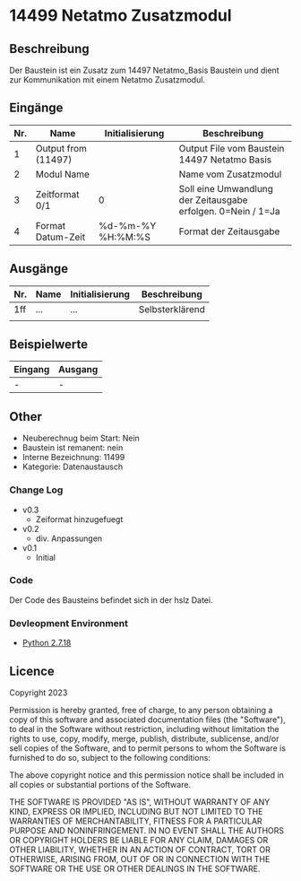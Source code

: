 # 14499 Netatmo Zusatzmodul

## Beschreibung 

Der Baustein ist ein Zusatz zum 14497 Netatmo_Basis Baustein und dient zur Kommunikation mit einem Netatmo Zusatzmodul.


## Eingänge

| Nr. | Name                | Initialisierung | Beschreibung                                                                                                                                                                               |
| --- |---------------------| --- |--------------------------------------------------------------------------------------------------------------------------------------------------------------------------------------------|
| 1 | Output from (11497) | | Output File vom Baustein 14497 Netatmo Basis                                                                                                                                                |
| 2   | Modul Name          |                   | Name vom Zusatzmodul                                         |
| 3   | Zeitformat 0/1      | 0                 | Soll eine Umwandlung der Zeitausgabe erfolgen. 0=Nein / 1=Ja |
| 4   | Format Datum-Zeit   | %d-%m-%Y %H:%M:%S | Format der Zeitausgabe                                       |


## Ausgänge

| Nr. | Name           | Initialisierung | Beschreibung             |
|-----|----------------|-----------------|--------------------------|
| 1ff | ...            | ...             | Selbsterklärend          |
|     |  |                 |                          |



## Beispielwerte

| Eingang | Ausgang |
| --- | --- |
| - | - |


## Other

- Neuberechnug beim Start: Nein
- Baustein ist remanent: nein
- Interne Bezeichnung: 11499
- Kategorie: Datenaustausch

### Change Log

- v0.3
   - Zeiformat hinzugefuegt
 - v0.2
   - div. Anpassungen
 - v0.1
     - Initial



### Code

Der Code des Bausteins befindet sich in der hslz Datei.

### Devleopment Environment

- [Python 2.7.18](https://www.python.org/download/releases/2.7/)
 


## Licence

Copyright 2023

Permission is hereby granted, free of charge, to any person obtaining a copy of this software and associated documentation files (the "Software"), to deal in the Software without restriction, including without limitation the rights to use, copy, modify, merge, publish, distribute, sublicense, and/or sell copies of the Software, and to permit persons to whom the Software is furnished to do so, subject to the following conditions:

The above copyright notice and this permission notice shall be included in all copies or substantial portions of the Software.

THE SOFTWARE IS PROVIDED "AS IS", WITHOUT WARRANTY OF ANY KIND, EXPRESS OR IMPLIED, INCLUDING BUT NOT LIMITED TO THE WARRANTIES OF MERCHANTABILITY, FITNESS FOR A PARTICULAR PURPOSE AND NONINFRINGEMENT. IN NO EVENT SHALL THE AUTHORS OR COPYRIGHT HOLDERS BE LIABLE FOR ANY CLAIM, DAMAGES OR OTHER LIABILITY, WHETHER IN AN ACTION OF CONTRACT, TORT OR OTHERWISE, ARISING FROM, OUT OF OR IN CONNECTION WITH THE SOFTWARE OR THE USE OR OTHER DEALINGS IN THE SOFTWARE.
